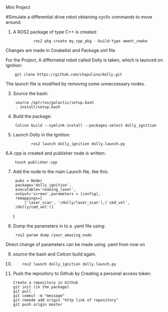 Mini Project

#Simulate a differential drive robot obtaining cyclic commands to move around.

1. A ROS2 package of type C++ is created:
                
                ros2 pkg create my_cpp_pkg --build-type ament_cmake 
                
Changes are made in Cmakelist and Package.xml file

For the Project, A differnetial robot called Dolly is taken, which is launced on Ignition:
 		
 		git clone https://github.com/chapulina/dolly.git


The launch file is modified by removing some unneccessary nodes.

3. Source the bash:

		source /opt/ros/galactic/setup.bash
		. install/setup.bash
		
4. Build the package:

		Colcon build --symlink-install --packages-select dolly_ignition

5. Launch Dolly in the Ignition:

               ros2 launch dolly_ignition dolly.launch.py
               
6.A cpp is created and publisher node is written:

		touch publisher.cpp

7. Add the node to the main Launch file, like this:

  		pubs = Node(
    	package='dolly_ignition',
    	executable='reading_laser',
    	output='screen',parameters = [config],
    	remappings=[
            ('laser_scan', '/dolly/laser_scan'),('cmd_vel', '/dolly/cmd_vel')]
    )
    
8. Dump the parameters in to a .yaml file using:
 
 		ros2 param dump /your_amazing_node
 		
Direct change of parameters can be made using .yaml from now on


9. source the bash and Colcon build again.

10.   		ros2 launch dolly_ignition dolly.launch.py

11. Push the repository to Github by Creating a personal access token:
		
		Create a repository in Github
		git init (in the package)
		git pull .
		git commit -m "message"
		git remode add origin "http link of repository"
		git push origin master
		
 

                
